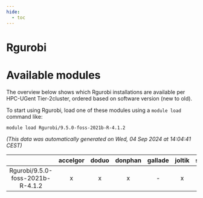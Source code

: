 ```yaml
---
hide:
  - toc
---
```


Rgurobi
=======

# Available modules


The overview below shows which Rgurobi installations are available per HPC-UGent Tier-2cluster, ordered based on software version (new to old).

To start using Rgurobi, load one of these modules using a `module load` command like:

```shell
module load Rgurobi/9.5.0-foss-2021b-R-4.1.2
```

*(This data was automatically generated on Wed, 04 Sep 2024 at 14:04:41 CEST)*  

| |accelgor|doduo|donphan|gallade|joltik|shinx|skitty|
| :---: | :---: | :---: | :---: | :---: | :---: | :---: | :---: |
|Rgurobi/9.5.0-foss-2021b-R-4.1.2|x|x|x|-|x|-|x|
